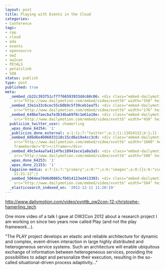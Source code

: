 ```yaml
---
layout: post
title: Playing with Events in the Cloud
categories:
- Conference
tags:
- cep
- cloud
- eda
- events
- opensource
- ow2
- ow2con
- PEtALS
- petalslink
- SOA
status: publish
type: post
published: true
meta:
  _oembed_cb22c393751cff7f66593933ddc60c06: <div class="embed-dailymotion"><iframe
    src="http://www.dailymotion.com/embed/video/xvnttb" width="558" height="313" frameborder="0"></iframe></div>
  _oembed_33e1a33c6cec55c60b9c5f39ceb1eaf5: <div class="embed-dailymotion"><iframe
    src="http://www.dailymotion.com/embed/video/xvnttb" width="176" height="98" frameborder="0"></iframe></div>
  _oembed_640be7aecba7e3b34ba69f8c1e61a10e: <div class="embed-dailymotion"><iframe
    src="http://www.dailymotion.com/embed/video/xvnttb" width="450" height="253" frameborder="0"></iframe></div>
  publicize_twitter_user: chamerling
  _wpas_done_64254: '1'
  _publicize_done_external: a:1:{s:7:"twitter";a:1:{i:13024132;b:1;}}
  _oembed_60bd6e4b06033118c15cd6a19a4cc3c0: <div class="embed-dailymotion"><iframe
    src="http://www.dailymotion.com/embed/video/xvnttb" width="1600" height="899"
    frameborder="0"></iframe></div>
  _oembed_49c5e4aa7a4114fbc10941ece1a0a3a5: <div class="embed-dailymotion"><iframe
    src="http://www.dailymotion.com/embed/video/xvnttb" width="500" height="281" frameborder="0"></iframe></div>
  _wpas_done_64253: '1'
  _wpas_done_21153: '1'
  tagazine-media: a:7:{s:7:"primary";s:0:"";s:6:"images";a:0:{}s:6:"videos";a:0:{}s:11:"image_count";i:0;s:6:"author";s:7:"3303881";s:7:"blog_id";s:7:"3069558";s:9:"mod_stamp";s:19:"2012-12-11
    11:21:12";}
  _oembed_5064ea7046d0865cfb014123ed413393: <div class="embed-dailymotion"><iframe
    src="http://www.dailymotion.com/embed/video/xvnttb" width="584" height="328" frameborder="0"></iframe></div>
  _elasticsearch_indexed_on: '2012-12-11 11:20:19'
---
```

http://www.dailymotion.com/video/xvnttb_ow2con-12-christophe-hamerling_tech

<p>One more video of a talk I gave at OW2Con 2012 about a research project I am working on since two years now called Play (and not the play framework...).

"The PLAY project develops an elastic and reliable architecture for dynamic and complex, event-driven interaction in large highly distributed and heterogeneous service systems.
Such an architecture will enable ubiquitous exchange of information between heterogeneous services, providing the possibilities to adapt and personalize their execution, resulting in the so-called situational-driven process adaptivity..."
</p>
